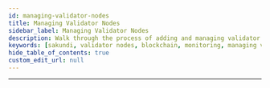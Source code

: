 ```yaml
---
id: managing-validator-nodes
title: Managing Validator Nodes
sidebar_label: Managing Validator Nodes
description: Walk through the process of adding and managing validator nodes within Sakundi platform.
keywords: [sakundi, validator nodes, blockchain, monitoring, managing validator nodes]
hide_table_of_contents: true
custom_edit_url: null
---
```


---

